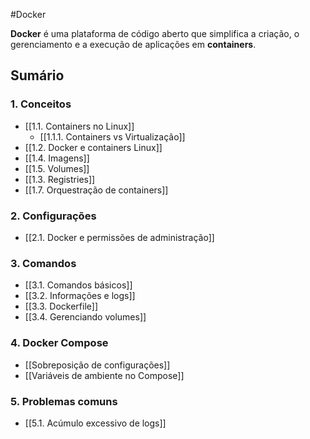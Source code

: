 #Docker

**Docker** é uma plataforma de código aberto que simplifica a criação, o gerenciamento e a execução de aplicações em **containers**. 

## **Sumário**

### 1. Conceitos

- [[1.1. Containers no Linux]]
	- [[1.1.1. Containers vs Virtualização]]
- [[1.2. Docker e containers Linux]] 
- [[1.4. Imagens]]
- [[1.5. Volumes]]
- [[1.3. Registries]]
- [[1.7. Orquestração de containers]]

### 2. Configurações

- [[2.1. Docker e permissões de administração]]  

### 3. Comandos

- [[3.1. Comandos básicos]]
- [[3.2. Informações e logs]]
- [[3.3. Dockerfile]]
- [[3.4. Gerenciando volumes]]

### 4. Docker Compose

- [[Sobreposição de configurações]]
- [[Variáveis de ambiente no Compose]]

### 5. Problemas comuns

- [[5.1. Acúmulo excessivo de logs]]
